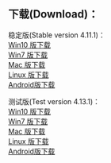 
## 下载(Download)：
稳定版(Stable version 4.11.1)：   
[Win10 版下载](https://github.com/XX-net/XX-Net/releases/download/4.11.1/XX-Net-win10-4.11.1.7z)   
[Win7 版下载](https://github.com/XX-net/XX-Net/releases/download/4.11.1/XX-Net-win7-4.11.1.7z)   
[Mac 版下载](https://github.com/XX-net/XX-Net/releases/download/4.11.1/XX-Net-mac-4.11.1.7z)  
[Linux 版下载](https://github.com/XX-net/XX-Net/archive/4.11.1.zip)  
[Android版下载](https://github.com/XX-net/XX-Net/releases/download/4.11.1/XX-Net-4.11.1.apk)  




测试版(Test version 4.13.1)：  
[Win10 版下载](https://github.com/XX-net/XX-Net/releases/download/4.13.1/XX-Net-win10-4.13.1.7z)   
[Win7 版下载](https://github.com/XX-net/XX-Net/releases/download/4.13.1/XX-Net-win7-4.13.1.7z)   
[Mac 版下载](https://github.com/XX-net/XX-Net/releases/download/4.13.1/XX-Net-mac-4.13.1.7z)  
[Linux 版下载](https://github.com/XX-net/XX-Net/archive/4.13.1.zip)  
[Android版下载](https://github.com/XX-net/XX-Net/releases/download/4.13.1/XX-Net-4.13.1.apk)  

